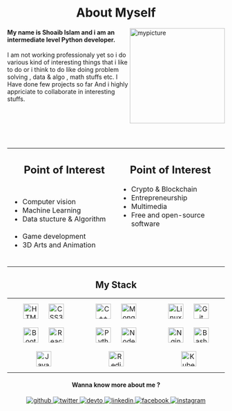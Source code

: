 <h1 align="center"> About Myself </h1>

 
<img align="right" src="https://github.com/TheGreatestShoaib/TestReadme/blob/main/1498493006-fl-05-siliconvalley-s04.jpg" alt="mypicture"  height="220px" style="margin-bottom: 5px;"/>

#### My name is Shoaib Islam and i am an intermediate level Python developer. 
I am not working professionaly yet so i do various kind of interesting things that i like to do or i think to do like doing 
problem solving , data & algo , math stuffs etc.
I Have done few projects so far And i highly appriciate to collaborate in interesting stuffs.

<br>
<br>
<br>

<div>
 </div>
<h1 align="center"> </h1>
  
 

<table align="center" border=0 ><tr><td valign="top" width="50%">

  <h2 align="left"> &emsp; Point of Interest &emsp; </h1>
<div align="left">  


<ul>

<li> Computer vision  &emsp; </li>
<li> Machine Learning</li>
<li> Data stucture & Algorithm &emsp;&emsp;&emsp;</li>
<li> Game development </li>
<li> 3D Arts and Animation </li>
</ul>
<br/>  
</div>

</td><td valign="top" width="50%">
<h2 align="center"> Point of Interest </h1>

<div align="left">  


<ul>
<li> Crypto & Blockchain </li>
<li> Entrepreneurship </li>
<li> Multimedia </li>
<li> Free and open-source software &emsp;&emsp;&emsp; </li>
</ul>
<br/>  
  
</div>

</td></tr></table>  



<h2 align="center"> My Stack  </h1>

<table align="center" border=0 ><tr><td valign="top" width="33%">

<div align="center">  
<img style="margin: 10px" src="https://profilinator.rishav.dev/skills-assets/html5-original-wordmark.svg" alt="HTML5" height="35" />  
<img style="margin: 10px" src="https://profilinator.rishav.dev/skills-assets/css3-original-wordmark.svg" alt="CSS3" height="35" />  
<img style="margin: 10px" src="https://profilinator.rishav.dev/skills-assets/bootstrap-plain.svg" alt="Bootstrap" height="35" />  
<img style="margin: 10px" src="https://profilinator.rishav.dev/skills-assets/react-original-wordmark.svg" alt="React" height="35" />  
<img style="margin: 10px" src="https://profilinator.rishav.dev/skills-assets/javascript-original.svg" alt="JavaScript" height="35" />  
</div>

</td><td valign="top" width="33%">

<div align="center">  
<img style="margin: 10px" src="https://profilinator.rishav.dev/skills-assets/cplusplus-original.svg" alt="C++" height="35" />  
<img style="margin: 10px" src="https://profilinator.rishav.dev/skills-assets/mongodb-original-wordmark.svg" alt="MongoDB" height="35" />  

<img style="margin: 10px" src="https://profilinator.rishav.dev/skills-assets/python-original.svg" alt="Python" height="35" />  
<img style="margin: 10px" src="https://profilinator.rishav.dev/skills-assets/nodejs-original-wordmark.svg" alt="Node.js" height="35" />  
<img style="margin: 10px" src="https://profilinator.rishav.dev/skills-assets/redis-original-wordmark.svg" alt="Redis" height="35" />  
</div>

</td><td valign="top" width="33%">


<div align="center">  
<img style="margin: 10px" src="https://profilinator.rishav.dev/skills-assets/linux-original.svg" alt="Linux" height="35" />  
<img style="margin: 10px" src="https://profilinator.rishav.dev/skills-assets/git-scm-icon.svg" alt="Git" height="35" />  
<img style="margin: 10px" src="https://profilinator.rishav.dev/skills-assets/nginx-original.svg" alt="Nginx" height="35" />  
<img style="margin: 10px" src="https://profilinator.rishav.dev/skills-assets/gnu_bash-icon.svg" alt="Bash" height="35" />  
<img style="margin: 10px" src="https://profilinator.rishav.dev/skills-assets/kubernetes-icon.svg" alt="Kubernetes" height="35" />  
</div>

</td></tr></table>  


<h4 align="center"> Wanna know more about me ? </h1> 

<div align="center">
<a href="https://github.com/rishavanand" target="_blank">
<img src=https://img.shields.io/badge/github-%2324292e.svg?&style=for-the-badge&logo=github&logoColor=white alt=github style="margin-bottom: 5px;" />
</a>
<a href="https://twitter.com/iamrishavanand" target="_blank">
<img src=https://img.shields.io/badge/twitter-%2300acee.svg?&style=for-the-badge&logo=twitter&logoColor=white alt=twitter style="margin-bottom: 5px;" />
</a>
<a href="https://dev.to/rishavanand" target="_blank">
<img src=https://img.shields.io/badge/dev.to-%2308090A.svg?&style=for-the-badge&logo=dev.to&logoColor=white alt=devto style="margin-bottom: 5px;" />
</a>
<a href="https://linkedin.com/in/rishavanand" target="_blank">
<img src=https://img.shields.io/badge/linkedin-%231E77B5.svg?&style=for-the-badge&logo=linkedin&logoColor=white alt=linkedin style="margin-bottom: 5px;" />
</a>
<a href="https://www.facebook.com/iamrishavanand" target="_blank">
<img src=https://img.shields.io/badge/facebook-%232E87FB.svg?&style=for-the-badge&logo=facebook&logoColor=white alt=facebook style="margin-bottom: 5px;" />
</a>
<a href="https://instagram.com/iamrishavanand" target="_blank">
<img src=https://img.shields.io/badge/instagram-%23000000.svg?&style=for-the-badge&logo=instagram&logoColor=white alt=instagram style="margin-bottom: 5px;" />
</a>  
</div>  
  


